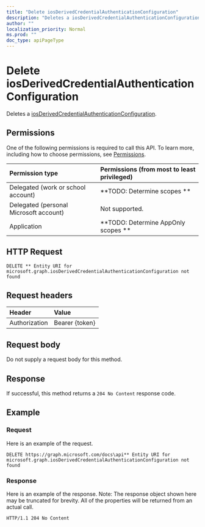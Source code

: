 ```yaml
---
title: "Delete iosDerivedCredentialAuthenticationConfiguration"
description: "Deletes a iosDerivedCredentialAuthenticationConfiguration."
author: ""
localization_priority: Normal
ms.prod: ""
doc_type: apiPageType
---
```


# Delete iosDerivedCredentialAuthenticationConfiguration

Deletes a [iosDerivedCredentialAuthenticationConfiguration](../resources/iosderivedcredentialauthenticationconfiguration.md).

## Permissions
One of the following permissions is required to call this API. To learn more, including how to choose permissions, see [Permissions](/concepts/permissions-reference.md).

|Permission type|Permissions (from most to least privileged)|
|:---|:---|
|Delegated (work or school account)|**TODO: Determine scopes **|
|Delegated (personal Microsoft account)|Not supported.|
|Application|**TODO: Determine AppOnly scopes **|

## HTTP Request
<!-- {
  "blockType": "ignored"
}
-->
``` http
DELETE ** Entity URI for microsoft.graph.iosDerivedCredentialAuthenticationConfiguration not found
```

## Request headers
|Header|Value|
|:---|:---|
|Authorization|Bearer {token}|

## Request body
Do not supply a request body for this method.

## Response
If successful, this method returns a `204 No Content` response code.

## Example

### Request
Here is an example of the request.
<!-- {
  "blockType": "request",
  "name": "delete_iosderivedcredentialauthenticationconfiguration"
}
-->
``` http
DELETE https://graph.microsoft.com/docs\api** Entity URI for microsoft.graph.iosDerivedCredentialAuthenticationConfiguration not found
```

### Response
Here is an example of the response. Note: The response object shown here may be truncated for brevity. All of the properties will be returned from an actual call.
<!-- {
  "blockType": "response",
  "truncated": true
}
-->
``` http
HTTP/1.1 204 No Content
```

